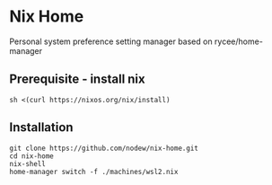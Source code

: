 # Nix Home

Personal system preference setting manager based on rycee/home-manager

## Prerequisite - install nix

```shell
sh <(curl https://nixos.org/nix/install)
```

## Installation

```shell
git clone https://github.com/nodew/nix-home.git
cd nix-home
nix-shell
home-manager switch -f ./machines/wsl2.nix
```